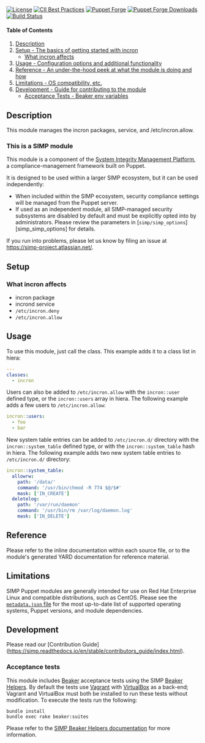 [![License](https://img.shields.io/:license-apache-blue.svg)](http://www.apache.org/licenses/LICENSE-2.0.html)
[![CII Best Practices](https://bestpractices.coreinfrastructure.org/projects/73/badge)](https://bestpractices.coreinfrastructure.org/projects/73)
[![Puppet Forge](https://img.shields.io/puppetforge/v/simp/incron.svg)](https://forge.puppetlabs.com/simp/incron)
[![Puppet Forge Downloads](https://img.shields.io/puppetforge/dt/simp/incron.svg)](https://forge.puppetlabs.com/simp/incron)
[![Build Status](https://travis-ci.org/simp/pupmod-simp-incron.svg)](https://travis-ci.org/simp/pupmod-simp-incron)

#### Table of Contents

1. [Description](#description)
2. [Setup - The basics of getting started with incron](#setup)
    * [What incron affects](#what-incron-affects)
3. [Usage - Configuration options and additional functionality](#usage)
4. [Reference - An under-the-hood peek at what the module is doing and how](#reference)
5. [Limitations - OS compatibility, etc.](#limitations)
6. [Development - Guide for contributing to the module](#development)
    * [Acceptance Tests - Beaker env variables](#acceptance-tests)


## Description

This module manages the incron packages, service, and /etc/incron.allow.


### This is a SIMP module

This module is a component of the [System Integrity Management Platform](https://simp-project.com),
a compliance-management framework built on Puppet.

It is designed to be used within a larger SIMP ecosystem, but it can be used
independently:

 * When included within the SIMP ecosystem, security compliance settings will
   be managed from the Puppet server.
 * If used as an independent module, all SIMP-managed security subsystems are
   disabled by default and must be explicitly opted into by administrators.
   Please review the parameters in [`simp/simp_options`][simp_simp_options] for
   details.

If you run into problems, please let us know by filing an issue at
https://simp-project.atlassian.net/.

## Setup


### What incron affects

  * incron package
  * incrond service
  * `/etc/incron.deny`
  * `/etc/incron.allow`

## Usage

To use this module, just call the class. This example adds it to a class list in hiera:

```yaml
---
classes:
  - incron
```

Users can also be added to `/etc/incron.allow` with the `incron::user` defined type, or
the `incron::users` array in hiera. The following example adds a few users to `/etc/incron.allow`:

```yaml
incron::users:
  - foo
  - bar
```

New system table entries can be added to `/etc/incron.d/` directory with the `incron::system_table` defined type, or
with the `incron::system_table` hash in hiera. The following example adds two new system table entries to `/etc/incron.d/` directory:

```yaml
incron::system_table:
  allowrw:
    path: '/data/'
    command: '/usr/bin/chmod -R 774 $@/$#'
    mask: ['IN_CREATE']
  deletelog:
    path: '/var/run/daemon'
    command: '/usr/bin/rm /var/log/daemon.log'
    mask: ['IN_DELETE']
```

## Reference

Please refer to the inline documentation within each source file, or to the module's generated YARD documentation for reference material.


## Limitations

SIMP Puppet modules are generally intended for use on Red Hat Enterprise Linux and compatible distributions, such as CentOS. Please see the [`metadata.json` file](./metadata.json) for the most up-to-date list of supported operating systems, Puppet versions, and module dependencies.


## Development

Please read our [Contribution Guide] (https://simp.readthedocs.io/en/stable/contributors_guide/index.html).


### Acceptance tests

This module includes [Beaker](https://github.com/puppetlabs/beaker) acceptance tests using the SIMP [Beaker Helpers](https://github.com/simp/rubygem-simp-beaker-helpers).  By default the tests use [Vagrant](https://www.vagrantup.com/) with [VirtualBox](https://www.virtualbox.org) as a back-end; Vagrant and VirtualBox must both be installed to run these tests without modification. To execute the tests run the following:

```shell
bundle install
bundle exec rake beaker:suites
```

Please refer to the [SIMP Beaker Helpers documentation](https://github.com/simp/rubygem-simp-beaker-helpers/blob/master/README.md) for more information.
